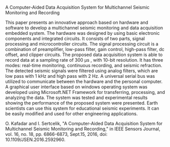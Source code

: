 A Computer-Aided Data Acquisition System for Multichannel Seismic Monitoring and Recording

This paper presents an innovative approach based on hardware and software to develop a multichannel seismic monitoring and data acquisition embedded system. 
The hardware was designed by using basic electronic components and integrated circuits. It consists of two parts, signal processing and microcontroller circuits. 
The signal processing circuit is a combination of preamplifier, low-pass filter, gain control, high-pass filter, dc offset, and clipper circuits. 
The proposed data acquisition system is able to record data at a sampling rate of 300 μs , with 10-bit resolution. It has three modes: real-time monitoring, continuous recording, and seismic refraction. 
The detected seismic signals were filtered using analog filters, which are low pass with 1 kHz and high pass with 2 Hz. 
A universal serial bus was utilized to communicate between the hardware and the personal computer. 
A graphical user interface based on windows operating system was developed using Microsoft.NET Framework for transferring, processing, and analyzing the data. 
The system was tested and experimental results showing the performance of the proposed system were presented. 
Earth scientists can use this system for educational seismic experiments. 
It can be easily modified and used for other engineering applications.

O. Kafadar and I. Sertcelik, "A Computer-Aided Data Acquisition System for Multichannel Seismic Monitoring and Recording," in IEEE Sensors Journal, vol. 16, no. 18, pp. 6866-6873, Sept.15, 2016, doi: 10.1109/JSEN.2016.2592960.
